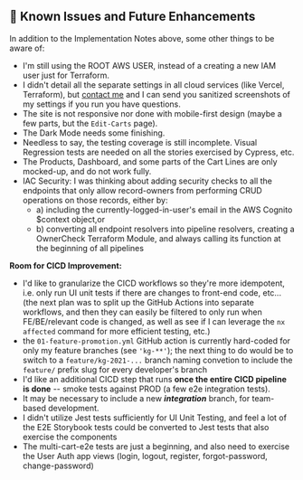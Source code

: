 ## 🐞 Known Issues and Future Enhancements

In addition to the Implementation Notes above, some other things to be aware of:

- I'm still using the ROOT AWS USER, instead of a creating a new IAM user just for Terraform.
- I didn't detail all the separate settings in all cloud services (like Vercel, Terraform), but [contact me](#other-info) and I can send you sanitized screenshots of my settings if you run you have questions.
- The site is not responsive nor done with mobile-first design (maybe a few parts, but the `Edit-Carts` page).
- The Dark Mode needs some finishing.
- Needless to say, the testing coverage is still incomplete. Visual Regression tests are needed on all the stories exercised by Cypress, etc.
- The Products, Dashboard, and some parts of the Cart Lines are only mocked-up, and do not work fully.
- IAC Security: I was thinking about adding security checks to all the endpoints that only allow record-owners from performing CRUD operations on those records, either by:
  -  a) including the currently-logged-in-user's email in the AWS Cognito $context object,or
  -  b) converting all endpoint resolvers into pipeline resolvers, creating a OwnerCheck Terraform Module, and always calling its function at the beginning of all pipelines



**Room for CICD Improvement:**

- I'd like to granularize the CICD workflows so they're more idempotent, i.e. only run UI unit tests if there are changes to front-end code, etc... (the next plan was to split up the GitHub Actions into separate workflows, and then they can easily be filtered to only run when FE/BE/relevant code is changed, as well as see if I can leverage the `nx affected` command for more efficient testing, etc.)
- the `01-feature-promotion.yml` GitHub action is currently hard-coded for only my feature branches (see `'kg-**'`); the next thing to do would be to switch to a `feature/kg-2021-...` branch naming convetion to include the `feature/` prefix slug for every developer's branch
- I'd like an additional CICD step that runs **once the entire CICD pipeline is done** -- smoke tests against PROD (a few e2e integration tests). 
- It may be necessary to include a new ***integration*** branch, for team-based development.
- I didn't utilize Jest tests sufficiently for UI Unit Testing, and feel a lot of the E2E Storybook tests could be converted to Jest tests that also exercise the components
- The multi-cart-e2e tests are just a beginning, and also need to exercise the User Auth app views (login, logout, register, forgot-password, change-password)

